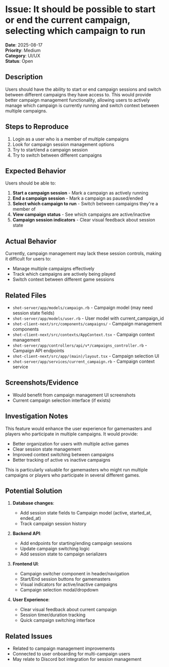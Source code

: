 # Issue: It should be possible to start or end the current campaign, selecting which campaign to run

**Date**: 2025-08-17  
**Priority**: Medium  
**Category**: UI/UX  
**Status**: Open

## Description
Users should have the ability to start or end campaign sessions and switch between different campaigns they have access to. This would provide better campaign management functionality, allowing users to actively manage which campaign is currently running and switch context between multiple campaigns.

## Steps to Reproduce
1. Login as a user who is a member of multiple campaigns
2. Look for campaign session management options
3. Try to start/end a campaign session
4. Try to switch between different campaigns

## Expected Behavior
Users should be able to:
1. **Start a campaign session** - Mark a campaign as actively running
2. **End a campaign session** - Mark a campaign as paused/ended
3. **Select which campaign to run** - Switch between campaigns they're a member of
4. **View campaign status** - See which campaigns are active/inactive
5. **Campaign session indicators** - Clear visual feedback about session state

## Actual Behavior
Currently, campaign management may lack these session controls, making it difficult for users to:
- Manage multiple campaigns effectively
- Track which campaigns are actively being played
- Switch context between different game sessions

## Related Files
- `shot-server/app/models/campaign.rb` - Campaign model (may need session state fields)
- `shot-server/app/models/user.rb` - User model with current_campaign_id
- `shot-client-next/src/components/campaigns/` - Campaign management components
- `shot-client-next/src/contexts/AppContext.tsx` - Campaign context management
- `shot-server/app/controllers/api/v*/campaigns_controller.rb` - Campaign API endpoints
- `shot-client-next/src/app/(main)/layout.tsx` - Campaign selection UI
- `shot-server/app/services/current_campaign.rb` - Campaign context service

## Screenshots/Evidence
- Would benefit from campaign management UI screenshots
- Current campaign selection interface (if exists)

## Investigation Notes
This feature would enhance the user experience for gamemasters and players who participate in multiple campaigns. It would provide:
- Better organization for users with multiple active games
- Clear session state management
- Improved context switching between campaigns
- Better tracking of active vs inactive campaigns

This is particularly valuable for gamemasters who might run multiple campaigns or players who participate in several different games.

## Potential Solution
1. **Database changes**:
   - Add session state fields to Campaign model (active, started_at, ended_at)
   - Track campaign session history
   
2. **Backend API**:
   - Add endpoints for starting/ending campaign sessions
   - Update campaign switching logic
   - Add session state to campaign serializers
   
3. **Frontend UI**:
   - Campaign switcher component in header/navigation
   - Start/End session buttons for gamemasters
   - Visual indicators for active/inactive campaigns
   - Campaign selection modal/dropdown
   
4. **User Experience**:
   - Clear visual feedback about current campaign
   - Session timer/duration tracking
   - Quick campaign switching interface

## Related Issues
- Related to campaign management improvements
- Connected to user onboarding for multi-campaign users
- May relate to Discord bot integration for session management